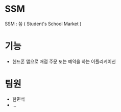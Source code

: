 # SSM
SSM : 씀 ( Student's School Market )

# 기능
 - 핸드폰 앱으로 매점 주문 또는 예약을 하는 어플리케이션

# 팀원
 - 한민석
 - ...
